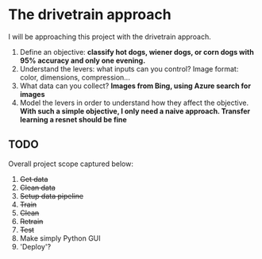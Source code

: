 # The drivetrain approach

I will be approaching this project with the drivetrain approach.

1. Define an objective: **classify hot dogs, wiener dogs, or corn dogs with 95% accuracy and only one evening.**
2. Understand the levers: what inputs can you control? Image format: color, dimensions, compression...
3. What data can you collect? **Images from Bing, using Azure search for images**
4. Model the levers in order to understand how they affect the objective. **With such a simple objective, I only need a naive approach. Transfer learning a resnet should be fine**

## TODO
Overall project scope captured below:
1. ~~Get data~~
2. ~~Clean data~~
3. ~~Setup data pipeline~~
4. ~~Train~~
5. ~~Clean~~
6. ~~Retrain~~
7. ~~Test~~
8. Make simply Python GUI
9. 'Deploy'?